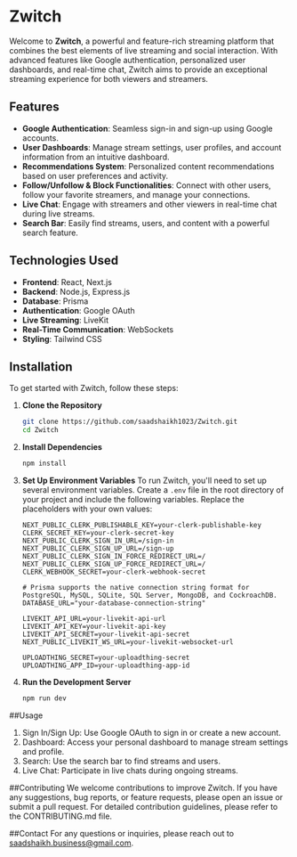 # Zwitch

Welcome to **Zwitch**, a powerful and feature-rich streaming platform that combines the best elements of live streaming and social interaction. With advanced features like Google authentication, personalized user dashboards, and real-time chat, Zwitch aims to provide an exceptional streaming experience for both viewers and streamers.

## Features

- **Google Authentication**: Seamless sign-in and sign-up using Google accounts.
- **User Dashboards**: Manage stream settings, user profiles, and account information from an intuitive dashboard.
- **Recommendations System**: Personalized content recommendations based on user preferences and activity.
- **Follow/Unfollow & Block Functionalities**: Connect with other users, follow your favorite streamers, and manage your connections.
- **Live Chat**: Engage with streamers and other viewers in real-time chat during live streams.
- **Search Bar**: Easily find streams, users, and content with a powerful search feature.

## Technologies Used

- **Frontend**: React, Next.js
- **Backend**: Node.js, Express.js
- **Database**: Prisma
- **Authentication**: Google OAuth
- **Live Streaming**: LiveKit
- **Real-Time Communication**: WebSockets
- **Styling**: Tailwind CSS

## Installation

To get started with Zwitch, follow these steps:

1. **Clone the Repository**

   ```bash
   git clone https://github.com/saadshaikh1023/Zwitch.git
   cd Zwitch

2. **Install Dependencies**
   ```bash
   npm install

3. **Set Up Environment Variables**
    To run Zwitch, you'll need to set up several environment variables. Create a `.env` file in the root directory of your project and include the following variables. Replace the placeholders with your own values:
    ```env
    NEXT_PUBLIC_CLERK_PUBLISHABLE_KEY=your-clerk-publishable-key
   CLERK_SECRET_KEY=your-clerk-secret-key
   NEXT_PUBLIC_CLERK_SIGN_IN_URL=/sign-in
   NEXT_PUBLIC_CLERK_SIGN_UP_URL=/sign-up
   NEXT_PUBLIC_CLERK_SIGN_IN_FORCE_REDIRECT_URL=/
   NEXT_PUBLIC_CLERK_SIGN_UP_FORCE_REDIRECT_URL=/
   CLERK_WEBHOOK_SECRET=your-clerk-webhook-secret

   # Prisma supports the native connection string format for PostgreSQL, MySQL, SQLite, SQL Server, MongoDB, and CockroachDB.
   DATABASE_URL="your-database-connection-string"

   LIVEKIT_API_URL=your-livekit-api-url
   LIVEKIT_API_KEY=your-livekit-api-key
   LIVEKIT_API_SECRET=your-livekit-api-secret
   NEXT_PUBLIC_LIVEKIT_WS_URL=your-livekit-websocket-url

   UPLOADTHING_SECRET=your-uploadthing-secret
   UPLOADTHING_APP_ID=your-uploadthing-app-id

4. **Run the Development Server**
    ```bash
   npm run dev

##Usage
1) Sign In/Sign Up: Use Google OAuth to sign in or create a new account.
2) Dashboard: Access your personal dashboard to manage stream settings and profile.
3) Search: Use the search bar to find streams and users.
4) Live Chat: Participate in live chats during ongoing streams.
   
##Contributing
We welcome contributions to improve Zwitch. If you have any suggestions, bug reports, or feature requests, please open an issue or submit a pull request. For detailed contribution guidelines, please refer to the CONTRIBUTING.md file.

##Contact
For any questions or inquiries, please reach out to saadshaikh.business@gmail.com.
